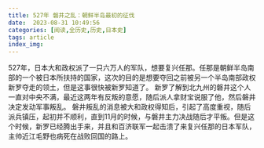 ```yaml
---
title: 527年 磐井之乱：朝鲜半岛最初的征伐
date:  2023-08-31 10:49:56
categories: [阅读,全历史,历史,日本史]
tags: article
index_img: 
---
```


527年，日本大和政权派了一只六万人的军队，想要复兴任那。任那是朝鲜半岛南部的一个被日本所扶持的国家，这次的目的是想要夺回之前被另一个半岛南部政权新罗夺走的领土，但是这事很快被新罗知道了。
新罗了解到北九州的磐井这个人一直对中央不满，最近这两年有反叛的意愿，随后派人拿财宝说服了他，然后磐井决定发动军事叛乱。
磐井叛乱的消息被大和政权得知后，引起了高度重视，随后派兵镇压，起初并不顺利，直到11月的时候，与磐井主力决战随后才平叛。但是这个时候，新罗已经腾出手来，并且和百济联军一起击溃了来复兴任那的日本军队，主帅近江毛野也病死在战败回国的路上。